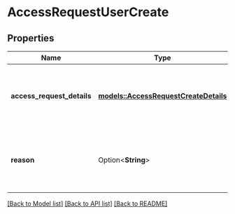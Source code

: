 # AccessRequestUserCreate

## Properties

Name | Type | Description | Notes
------------ | ------------- | ------------- | -------------
**access_request_details** | [**models::AccessRequestCreateDetails**](AccessRequestCreateDetails.md) | details of the access request, including the resource and tenant | 
**reason** | Option<**String**> | Optional business justification provided by the user requesting access | [optional]

[[Back to Model list]](../README.md#documentation-for-models) [[Back to API list]](../README.md#documentation-for-api-endpoints) [[Back to README]](../README.md)


